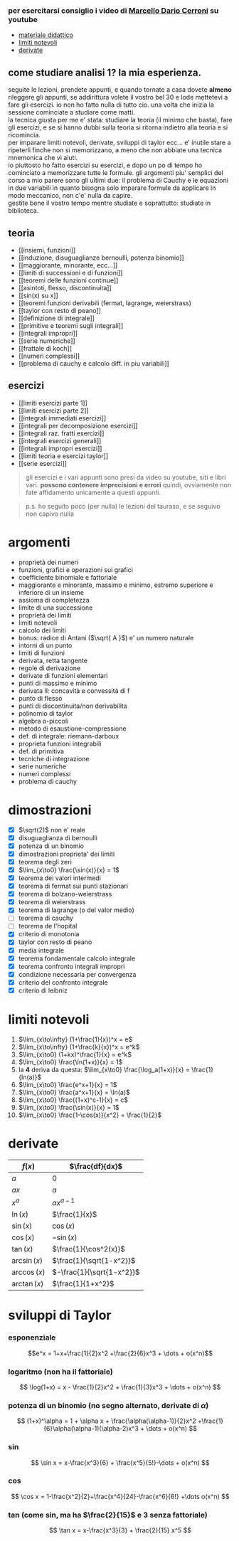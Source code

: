 ### per esercitarsi consiglio i video di [Marcello Dario Cerroni](https://www.youtube.com/@MarcelloDarioCerroni) su youtube

* [materiale didattico](https://www.mat.uniroma2.it/~tauraso/analisi1inf2324.html)
* [limiti notevoli](#limiti-notevoli)
* [derivate](#derivate)
## come studiare analisi 1? la mia esperienza.
seguite le lezioni, prendete appunti, e quando tornate a casa dovete **almeno** rileggere gli appunti, se addirittura volete il vostro bel 30 e lode mettetevi a fare gli esercizi.  io non ho fatto nulla di tutto cio.
una volta che inizia la sessione cominciate a studiare come matti.  
la tecnica giusta per me e' stata: studiare la teoria (il minimo che basta), fare gli esercizi, e se si hanno dubbi sulla teoria si ritorna indietro alla teoria e si ricomincia.  
per imparare limiti notevoli, derivate, sviluppi di taylor ecc... e' inutile stare a ripeterli finche non si memorizzano, a meno che non abbiate una tecnica mnemonica che vi aiuti.  
io piuttosto ho fatto esercizi su esercizi, e dopo un po di tempo ho cominciato a memorizzare tutte le formule. 
gli argomenti piu' semplici del corso a mio parere sono gli ultimi due: il problema di Cauchy e le equazioni in due variabili in quanto bisogna solo imparare formule da applicare in modo meccanico, non c'e' nulla da capire.  
gestite bene il vostro tempo mentre studiate e soprattutto: studiate in biblioteca.  
## teoria
* [[insiemi, funzioni]]
* [[induzione, disuguaglianze bernoulli, potenza binomio]]
* [[maggiorante, minorante, ecc...]]
* [[limiti di successioni e di funzioni]]
* [[teoremi delle funzioni continue]]
* [[asintoti, flesso, discontinuita]]
* [[sin(x) su x]]
* [[teoremi funzioni derivabili (fermat, lagrange, weierstrass)
* [[taylor con resto di  peano]]
* [[definizione di integrale]]
* [[primitive e teoremi sugli integrali]]
* [[integrali impropri]]
* [[serie numeriche]]
* [[frattale di koch]]
* [[numeri complessi]]
* [[problema di cauchy e calcolo diff. in piu variabili]]

## esercizi
* [[limiti esercizi parte 1]]
* [[limiti esercizi parte 2]]
* [[integrali immediati esercizi]]
* [[integrali per decomposizione esercizi]]
* [[integrali  raz. fratti esercizi]]
* [[integrali esercizi generali]]
* [[integrali impropri esercizi]]
* [[limiti teoria e esercizi taylor]]
* [[serie esercizi]]
> gli esercizi e i vari appunti sono presi da video su youtube, siti e libri vari. **possono contenere imprecisioni e errori** quindi, ovviamente non fate affidamento unicamente a questi appunti.

> p.s. ho seguito poco (per nulla) le lezioni del tauraso, e se seguivo non capivo nulla

# argomenti
* proprietà dei numeri
* funzioni, grafici e operazioni sui grafici
* coefficiente binomiale e fattoriale
* maggiorante e minorante, massimo e minimo, estremo superiore e inferiore di un insieme
* assioma di completezza
* limite di una successione
* proprietà dei limiti
* limiti notevoli
* calcolo dei limiti
* bonus: radice di Antani ($\sqrt{ A }$) e' un numero naturale
* intorni di un punto
* limiti di funzioni
* derivata, retta tangente
* regole di derivazione
* derivate di funzioni elementari
* punti di massimo e minimo
* derivata II: concavità e convessità di f
* punto di flesso
* punti di discontinuita/non derivabilita
* polinomio di taylor
* algebra o-piccoli
* metodo di esaustione-compressione
* def. di integrale: riemann-darboux
* proprieta funzioni integrabili
* def. di primitiva
* tecniche di integrazione
* serie numeriche
* numeri complessi
* problema di cauchy

# dimostrazioni
* [x] $\sqrt(2)$ non e' reale
* [x] disuguaglianza di bernoulli
* [x] potenza di un binomio
* [x] dimostrazioni proprieta' dei limiti
* [x] teorema degli zeri
* [x] $\lim_{x\to0} \frac{\sin(x)}{x} = 1$
* [x] teorema dei valori intermedi
* [x] teorema di fermat sui punti stazionari
* [x] teorema di bolzano-weierstrass
* [x] teorema di weierstrass
* [x] teorema di lagrange (o del valor medio)
* [ ] teorema di cauchy
* [ ] teorema de l'hopital
* [x] criterio di monotonia
* [x] taylor con resto di peano
* [x] media integrale
* [x] teorema fondamentale calcolo integrale
* [x] teorema confronto integrali impropri
* [x] condizione necessaria per convergenza
* [x] criterio del confronto integrale
* [x] criterio di leibniz

# limiti notevoli
1. $\lim_{x\to\infty} (1+\frac{1}{x})^x = e$
2. $\lim_{x\to\infty} (1+\frac{k}{x})^x = e^k$
3. $\lim_{x\to0} (1+kx)^\frac{1}{x} = e^k$
4. $\lim_{x\to0} \frac{\ln(1+x)}{x} = 1$
5. la **4** deriva da questa:   $\lim_{x\to0} \frac{\log_a(1+x)}{x} = \frac{1}{ln(a)}$
6. $\lim_{x\to0} \frac{e^x+1}{x} = 1$
7. $\lim_{x\to0} \frac{a^x+1}{x} = \ln(a)$
8. $\lim_{x\to0} \frac{(1+x)^c-1}{x} = c$
9. $\lim_{x\to0} \frac{\sin(x)}{x} = 1$
10. $\lim_{x\to0} \frac{1-\cos(x)}{x^2} = \frac{1}{2}$

# derivate
| $f(x)$ | $\frac{df}{dx}$ |
| ---- | ---- |
| $a$ | $0$ |
| $ax$ | $a$ |
| $x^a$ | $ax^{a-1}$ |
| $\ln(x)$ | $\frac{1}{x}$ |
| $\sin(x)$ | $\cos(x)$ |
| $\cos(x)$ | $-\sin(x)$ |
| $\tan(x)$ | $\frac{1}{\cos^2(x)}$ |
| $\arcsin(x)$ | $\frac{1}{\sqrt{1-x^2}}$ |
| $\arccos(x)$ | $-\frac{1}{\sqrt{1-x^2}}$ |
| $\arctan(x)$ | $\frac{1}{1+x^2}$ |
# sviluppi di Taylor
### esponenziale
$$e^x = 1+x+\frac{1}{2}x^2 +\frac{2}{6}x^3 + \dots + o(x^n)$$
### logaritmo (non ha il fattoriale)
$$
\log(1+x) = x - \frac{1}{2}x^2 + \frac{1}{3}x^3 + \dots + o(x^n)
$$

### potenza di un binomio (no segno alternato, derivate di $\alpha$)
$$
(1+x)^\alpha = 1 + \alpha x + \frac{\alpha(\alpha-1)}{2}x^2 +\frac{1}{6}\alpha(\alpha-1)(\alpha-2)x^3 + \dots + o(x^n)
$$
### sin
$$
\sin x = x-\frac{x^3}{6} + \frac{x^5}{5!}-\dots + o(x^n)
$$

### cos
$$
\cos x = 1-\frac{x^2}{2}+\frac{x^4}{24}-\frac{x^6}{6!} +\dots o(x^n)
$$

### tan (come sin, ma ha $\frac{2}{15}$ e $3$ senza fattoriale)
$$
\tan x = x-\frac{x^3}{3} + \frac{2}{15} x^5
$$